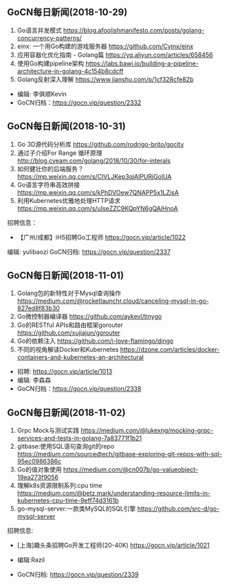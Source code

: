## GoCN每日新闻(2018-10-29)

1. Go语言并发模式 https://blog.afoolishmanifesto.com/posts/golang-concurrency-patterns/
2. einx: 一个用Go构建的游戏服务器 https://github.com/Cyinx/einx
3. 应用容器化优化指南 - Golang篇 https://yq.aliyun.com/articles/658456
4. 使用Go构建pipeline架构 https://labs.bawi.io/building-a-pipeline-architecture-in-golang-4c154b8cdcff
5. Golang反射深入理解 https://www.jianshu.com/p/1cf328cfe82b

* 编辑: 李俱顺Kevin
* GoCN归档：https://gocn.vip/question/2332


## GoCN每日新闻(2018-10-31)

1. Go 3D源代码分析库  https://github.com/rodrigo-brito/gocity
2. 通过子介绍For Range 循环原理 http://blog.cyeam.com/golang/2018/10/30/for-interals
3. 如何健壮你的后端服务？https://mp.weixin.qq.com/s/CIVLJKep3qiAlPURjGolUA
4. Go语言字符串高效拼接 https://mp.weixin.qq.com/s/kPhDVOew7QNAPP5x1LZisA
5. 利用Kubernetes优雅地处理HTTP请求 https://mp.weixin.qq.com/s/uIseZZC9KQpYN6gQAjHnoA

招聘信息：

* 【广州/成都】iH5招聘Go工程师 https://gocn.vip/article/1022

编辑: yulibaozi
GoCN归档: https://gocn.vip/question/2337


## GoCN每日新闻(2018-11-01)

1. Golang包的新特性对于Mysql查询操作 https://medium.com/@rocketlaunchr.cloud/canceling-mysql-in-go-827ed8f83b30
2. Go微控制器编译器 https://github.com/aykevl/tinygo
3. Go的RESTful APIs和路由框架gorouter https://github.com/xujiajun/gorouter
4. Go的依赖注入 https://github.com/i-love-flamingo/dingo
5. 不同的视角解读Docker和Kubernetes https://dzone.com/articles/docker-containers-and-kubernetes-an-architectural

* 招聘: https://gocn.vip/article/1013
* 编辑: 李森森
* GoCN归档：https://gocn.vip/question/2338

## GoCN每日新闻(2018-11-02)

1. Grpc Mock与测试实践 https://medium.com/@lukexng/mocking-grpc-services-and-tests-in-golang-7a83771f1b21
2. gitbase:使用SQL语句查询git的repo https://medium.com/sourcedtech/gitbase-exploring-git-repos-with-sql-95ec0986386c
3. Go的值对象使用 https://medium.com/@cn007b/go-valueobject-19ea273f9056
4. 理解k8s资源限制系列:cpu time https://medium.com/@betz.mark/understanding-resource-limits-in-kubernetes-cpu-time-9eff74d3161b
5. go-mysql-server:一款类MySQL的SQL引擎 https://github.com/src-d/go-mysql-server

招聘信息:
* [上海]趣头条招聘Go开发工程师(20-40K) https://gocn.vip/article/1021

* 编辑:Razil
* GoCN归档: https://gocn.vip/question/2339 
